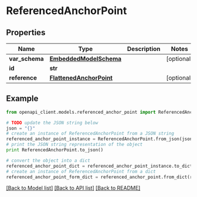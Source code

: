 # ReferencedAnchorPoint


## Properties
Name | Type | Description | Notes
------------ | ------------- | ------------- | -------------
**var_schema** | [**EmbeddedModelSchema**](EmbeddedModelSchema.md) |  | [optional] 
**id** | **str** |  | 
**reference** | [**FlattenedAnchorPoint**](FlattenedAnchorPoint.md) |  | [optional] 

## Example

```python
from openapi_client.models.referenced_anchor_point import ReferencedAnchorPoint

# TODO update the JSON string below
json = "{}"
# create an instance of ReferencedAnchorPoint from a JSON string
referenced_anchor_point_instance = ReferencedAnchorPoint.from_json(json)
# print the JSON string representation of the object
print ReferencedAnchorPoint.to_json()

# convert the object into a dict
referenced_anchor_point_dict = referenced_anchor_point_instance.to_dict()
# create an instance of ReferencedAnchorPoint from a dict
referenced_anchor_point_form_dict = referenced_anchor_point.from_dict(referenced_anchor_point_dict)
```
[[Back to Model list]](../README.md#documentation-for-models) [[Back to API list]](../README.md#documentation-for-api-endpoints) [[Back to README]](../README.md)


